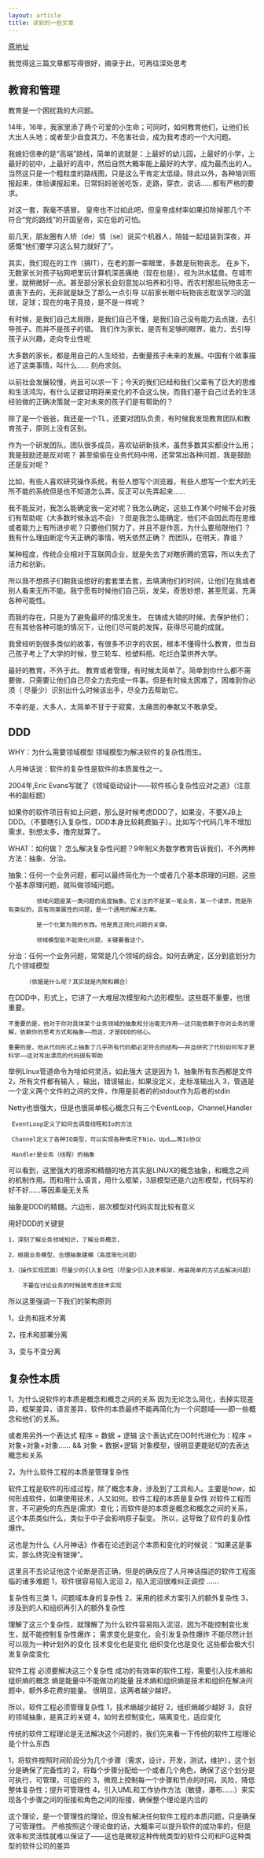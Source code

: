 ```yaml
---
layout: article
title: 读到的一些文章
---
```


[原地址](https://my.oschina.net/u/3364724)

我觉得这三篇文章都写得很好，摘录于此，可再往深处思考



## 教育和管理

教育是一个困扰我的大问题。

14年，16年，我家里添了两个可爱的小生命；可同时，如何教育他们，让他们长大出人头地；或者至少自食其力，不危害社会，成为我考虑的一个大问题。

我媳妇信奉的是“高端”路线，简单的说就是：上最好的幼儿园，上最好的小学，上最好的初中，上最好的高中，然后自然大概率能上最好的大学，成为最杰出的人。当然这只是一个粗粒度的路线图，只是这么干肯定太低级。除此以外，各种培训班报起来，体验课报起来。日常妈妈爸爸吃饭，走路，穿衣，说话……都有严格的要求。

对这一套，我毫不感冒。
皇帝也不过如此吧，但皇帝成材率如果扣除掉那几个不符合“党的路线”的开国皇帝，实在低的可怕。

 

前几天，朋友圈有人矫（de）情（se）说买个机器人，陪娃一起组装到深夜，并感慨“他们要学习这么努力就好了”。

其实，我们现在的工作（搞IT），在老的那一辈眼里，多数是玩物丧志。
在乡下，无数家长对孩子钻网吧里玩计算机深恶痛绝（现在也是），视为洪水猛兽。在城市里，就稍微好一点。甚至部分家长会刻意加以培养和引导。而农村那些玩物丧志一直丧下去的，无非就是缺乏了那么一点引导
以前家长眼中玩物丧志耽误学习的篮球，足球；现在的电子竞技，是不是一样呢？
 


有时候，是我们自己太局限，是我们自己不懂，是我们自己没有能力去点拨，去引导孩子。而并不是孩子的错。
我们作为家长，是否有足够的眼界，能力，去引导孩子从兴趣，走向专业性呢

 

大多数的家长，都是用自己的人生经验，去衡量孩子未来的发展。中国有个故事描述了这类事情，叫什么……
刻舟求剑。

以前社会发展较慢，尚且可以求一下；今天的我们已经和我们父辈有了巨大的思维和生活鸿沟，有什么证据证明将来变化的不会这么快，而我们基于自己过去的生活经验做的正确决策就一定对未来的孩子们是有帮助的？

 

除了是一个爸爸，我还是一个TL，还要对团队负责，有时候我发现教育团队和教育孩子，原则上没有区别。

作为一个研发团队，团队很多成员，喜欢钻研新技术，虽然多数其实都没什么用；我是鼓励还是反对呢？
甚至偷偷在业务代码中用，还常常出各种问题，我是鼓励还是反对呢？

比如，有些人喜欢研究操作系统，有些人想写个浏览器，有些人想写一个宏大的无所不能的系统但是也不知道怎么弄，反正可以先弄起来……

 

我不能反对，我怎么能确定我一定对呢？我怎么确定，这些工作某个时候不会对我们有帮助呢（大多数时候永远不会）？但是我怎么能确定，他们不会因此而在思维或者能力上有所进步呢？只要他们努力了，并且不是作恶，为什么要局限他们 ？
我有什么理由断定今天正确的事情，明天依然正确？
而团队，在明天，靠谁？

某种程度，传统企业相对于互联网企业，就是失去了对瞎折腾的宽容，所以失去了活力和创新。

所以我不想孩子们朝我设想好的套套里去套，去填满他们的时间，让他们在我或者别人看来无所不能。我宁愿有时候他们自己玩，发呆，奇思妙想，甚至荒诞，充满各种可能性。

而我的存在，只是为了避免最坏的情况发生。
在铸成大错的时候，去保护他们；在有其他各种可能的情况下，让他们尽可能的发挥，获得尽可能的成就。

 

我曾经听到很多类似的故事，有很多不识字的农民，根本不懂得什么教育，但当自己孩子考上了大学的时候，登三轮车、检塑料瓶、吃烂白菜供养大学。
 

最好的教育，不外于此。
教育或者管理，有时候太简单了。简单到你什么都不需要做，只需要让他们自己尽全力去完成一件事。但是有时候太困难了，困难到你必须（ 尽量少）识别出什么时候该出手，尽全力去帮助它。

 

不幸的是，大多人，太简单不甘于于寂寞，太痛苦的奉献又不敢承受。


## DDD

WHY：为什么需要领域模型
领域模型为解决软件的复杂性而生。

人月神话说：软件的复杂性是软件的本质属性之一。

2004年,Eric Evans写就了《领域驱动设计——软件核心复杂性应对之道》（注意书的副标题）

如果你的软件项目有如上问题，那么是时候考虑DDD了，如果没，不要XJB上DDD。（不要瞎引入复杂性，DDD本身比较耗费脑子）。比如写个代码几年不增加需求，别想太多，撸完就算了。

WHAT：如何做？
怎么解决复杂性问题？9年制义务数学教育告诉我们，不外两种方法：抽象、分治。

抽象：任何一个业务问题，都可以最终简化为一个或者几个基本原理的问题，这些个基本原理问题，就叫做领域问题。

            领域问题是某一类问题的高度抽象。它关注的不是某一笔业务，某一个请求，而是所有类似的，具有同类属性的问题，是一个通用的解决方案。

            是一个化繁为简的东西。他是真正简化问题的关键。

            领域模型能不能简化问题，关键要看这个。

分治：任何一个业务问题，常常是几个领域的综合。如何去确定，区分到底划分为几个领域模型

         （依据是什么呢？其实就是内聚和耦合）

 

在DDD中，形式上，它讲了一大堆层次模型和六边形模型。这些既不重要，也很重要。

    不重要的是，他对于你对具体某个业务领域的抽象和分治毫无作用——这只能依赖于你对业务的理解，依赖你的思考方式和抽象——而这，才是DDD的核心。

    重要的是，他从代码形式上抽象了几乎所有代码都必定符合的结构——并且研究了代码如何写才更科学——这对写出漂亮的代码很有帮助

 

举例LInux管道命令为啥如何灵活，如此强大
    这是因为
    1，抽象所有东西都是文件
    2，所有文件都有输入 ，输出，错误输出，如果没定义，走标准输出入
    3，管道是一个定义两个文件的之间的文件，作用是前者的的stdout作为后者的stdin

Netty也很强大，但是也很简单核心概念只有三个EventLoop，Channel,Handler

     EventLoop定义了如何去调度线程和Io的方法

     Channel定义了各种IO类型，可以实现各种情况下Nio，Upd……等Io协议

     Handler是业务（线程）的抽象

可以看到，这里强大的根源和精髓的地方其实是LINUX的概念抽象，和概念之间的机制作用。而和用什么语言，用什么框架，3层模型还是六边形模型，代码写的好不好……等因素毫无关系

抽象是DDD的精髓。六边形，层次模型对代码实现比较有意义

 

用好DDD的关键是

    1，深刻了解业务领域知识，了解业务概念，

    2，根据业务模型，合理抽象建模（高度简化问题）

    3，（操作实现层面）尽量少的引入复杂性（尽量少引入技术框架，用最简单的方式去解决问题）

        不要在讨论业务的时候就考虑技术实现

 

所以这里强调一下我们的架构原则

1，业务和技术分离

2，技术和部署分离

3，变与不变分离

 

## 复杂性本质

1，为什么说软件的本质是概念和概念之间的关系
因为无论怎么简化，去掉实现差异，框架差异，语言差异，软件的本质最终不能再简化为一个问题域——即一些概念和他们的关系。

或者用另外一个表达式 程序 = 数据 + 逻辑
这个表达式在OO时代进化为：程序 = 对象+对象+对象…… && 对象 = 数据+逻辑
对象模型，很明显更能贴切的去表达概念和关系

2，为什么软件工程的本质是管理复杂性

软件工程是软件的形成过程，除了概念本身，涉及到了工具和人。主要是how，如何形成软件，如果使用技术，人又如何。软件工程的本质是复杂性
对软件工程而言，不可避免的东西是(需求）变化；而软件是的本质是概念和概念之间的关系，这个本质类似什么，类似于中子会影响原子裂变。
所以，这导致了软件的复杂性爆炸。

这也是为什么《人月神话》作者在论述到这个本质和变化的时候说：“如果这是事实，那么终究没有银弹”。


这里且不去论证他这个论断是否正确，但是的确反应了人月神话描述的软件工程面临的诸多难题
1，软件很容易陷入泥沼
2，陷入泥沼很难纠正调控
……

复杂性有三类
1，问题域本身的复杂性
2，采用的技术方案引入的额外复杂性
3，涉及到的人和组织再引入的额外复杂性

理解了这三个复杂性，就理解了为什么软件容易陷入泥沼，因为不能控制变化发生，就不能控制复杂性爆炸；
需求变化是变化，会引发复杂性爆炸
不能尽然计划可以视为一种计划外的变化
技术变化也是变化
组织变化也是变化
这些都会极大引发复杂度变化

 


软件工程 必须要解决这三个复杂性
成功的有效率的软件工程，需要引入技术熵和组织熵的概念
熵是能量中不能做功的能量
技术熵和组织熵是技术和组织在解决问题中，额外多花费的能量。
很明显，这两者越少越好。

所以，软件工程必须管理复杂性
1，技术熵越少越好
2，组织熵越少越好
3，良好的领域抽象，是真正的关键
4，如何去控制变化，隔离变化，适应变化

 

传统的软件工程理论是无法解决这个问题的，我们先来看一下传统的软件工程理论是个什么东西

1，将软件按照时间阶段分为几个步骤（需求，设计，开发，测试，维护），这个划分是确保了完备性的
2，将每个步骤分配给一个或者几个角色，确保了这个划分是可执行，可管理，可组织的
3，微观上控制每一个步骤和节点的时间，风险，降低整体复杂性；提升可管理性
4，引入UML和工作协作方法（敏捷，瀑布……）来实现各个步骤之间的衔接和角色之间的衔接，确保整个理论是内洽的

 

这个理论，是一个管理性的理论，但没有解决任何软件工程的本质问题，只是确保了可管理性。
严格按照这个理论做的话，大概率可以提升软件的成功率的，但是效率和灵活性就难以保证了——这也是微软这种传统类型的软件公司和FG这种类型的软件公司的差异

